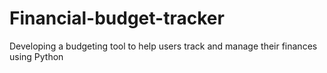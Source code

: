 # Financial-budget-tracker
Developing a budgeting tool to help users track and manage their finances using Python
